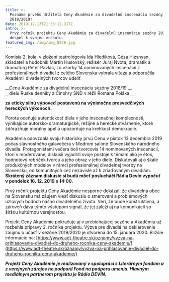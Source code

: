 ```yaml
---
title: >-
  Poznáme prvého držiteľa Ceny Akadémie za divadelnú inscenáciu sezóny
  2018/2019!
date: 2019-12-13T21:33:12.317Z
intro: >-
  Prvý ročník projektu Ceny Akadémie za divadelnú inscenáciu sezóny 2018/2019
  dospel k svojmu vrcholu.
featured_img: /img/img_8276.jpg
---
```

Komisia 2. kola, v zložení teatrológovia Ida Hledíková, Géza Hizsnyan, skladateľ a hudobník Martin Husovský, režisér Juraj Nvota, dramatik a dramaturg Peter Pavlac, zo vzorky 14 nominovaných inscenácií z profesionálnych divadiel z celého Slovenska vybrala víťaza a odporučila Akadémii divadelných tvorcov udeliť

__Cenu Akadémie za divadelnú inscenáciu sezóny 2018/19__ \
__dielu Ruske denníky z Činohry SND v réžii Romana Poláka__

__za eticky silnú výpoveď postavenú na výnimočne presvedčivých hereckých výkonoch.__

Porota oceňuje  autentickosť diela v jeho inscenačnej komplexnosti, vynikajúce autorsko-dramaturgické, režijné a herecké stvárnenie, ktoré zdôrazňuje morálny apel a upozorňuje na krehkosť demokracie.

Akadémia odovzdala svoju historicky prvú Cenu v piatok 13.decembra 2019 počas slávnostného galavečera v Modrom salóne Slovenského národného divadla. Protagonistami večera boli tvorcovia 14 nominovaných inscenácií, ktorí v moderovanej diskusii vyjadrili svoje postoje k témam ako je étos, hodnotový rebríček tvorcu a jeho obraz v jeho diele. Diskutovali aj o  škále produkčných modelov v rámci profesionálnej divadelnej tvorby na Slovensku, od komunitných cez nezávislé až k zriaďovaným divadlám. \
__Skrátený záznam diskusie si budú môcť poslucháči  Rádia Devín vypočuť v pondelok 16. 12. 2019  o 14:00.__

Prvý ročník projektu Ceny Akadémie nesporne dokázal, že divadelná obec na Slovensku má záujem viesť diskusiu o smerovaní a problémových uzlových bodoch nášho divadelného života. Verí, že bude konštruktívna, a zároveň dáva týmto výstupom signál, že jej záleží aj na komunikácii so širšou kultúrnou verejnosťou.

Projekt Ceny Akadémie pokračuje aj v prebiehajúcej sezóne a Akadémia už rozbehla prípravy 2. ročníka projektu. Výzva pre divadlá na deklarovanie záujmu o účasť v sezóne 2019/2020 je otvorená do 15. januára 2020.  Bližšie informácie na: [https://www.adt-theatre.sk/oznamy/vyzva-na-prihlasovanie-divadiel-do-druheho-rocnika-ceny-akademie/](https://www.adt-theatre.sk/oznamy/vyzva-na-prihlasovanie-divadiel-do-druheho-rocnika-ceny-akademie/)

___Projekt Ceny Akadémie je realizovaný v spolupráci s Literárnym fondom a z verejných zdrojov ho podporil Fond na podporu umenia. Hlavným mediálnym partnerom projektu je Rádio DEVÍN.___
